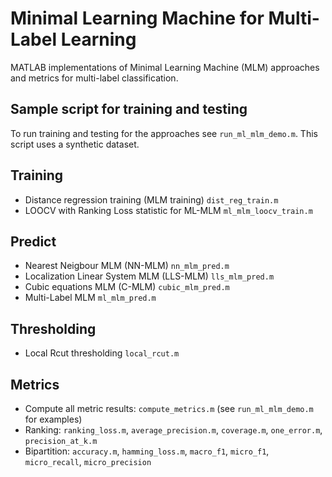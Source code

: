 # Minimal Learning Machine for Multi-Label Learning

MATLAB implementations of Minimal Learning Machine (MLM) approaches and metrics for multi-label classification. 

## Sample script for training and testing
To run training and testing for the approaches see `run_ml_mlm_demo.m`. This script uses a synthetic dataset. 

## Training
 - Distance regression training (MLM training) `dist_reg_train.m`
 - LOOCV with Ranking Loss statistic for ML-MLM `ml_mlm_loocv_train.m`
 
## Predict
 - Nearest Neigbour MLM (NN-MLM) `nn_mlm_pred.m`
 - Localization Linear System MLM (LLS-MLM) `lls_mlm_pred.m` 
 - Cubic equations MLM (C-MLM) `cubic_mlm_pred.m`
 - Multi-Label MLM `ml_mlm_pred.m`

## Thresholding
- Local Rcut thresholding `local_rcut.m`

## Metrics
- Compute all metric results: `compute_metrics.m` (see `run_ml_mlm_demo.m` for examples)
- Ranking: `ranking_loss.m`, `average_precision.m`, `coverage.m`, `one_error.m`, `precision_at_k.m`
- Bipartition: `accuracy.m`, `hamming_loss.m`, `macro_f1`, `micro_f1`, `micro_recall`, `micro_precision`